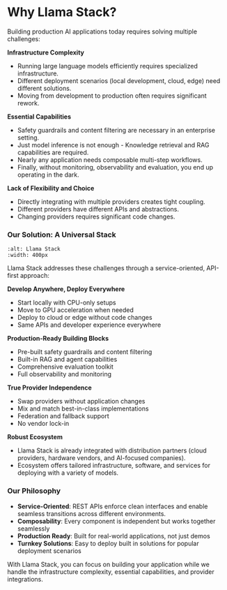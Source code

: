 # Why Llama Stack?

Building production AI applications today requires solving multiple challenges:

**Infrastructure Complexity**
- Running large language models efficiently requires specialized infrastructure.
- Different deployment scenarios (local development, cloud, edge) need different solutions.
- Moving from development to production often requires significant rework.

**Essential Capabilities**
- Safety guardrails and content filtering are necessary in an enterprise setting.
- Just model inference is not enough - Knowledge retrieval and RAG capabilities are required.
- Nearly any application needs composable multi-step workflows.
- Finally, without monitoring, observability and evaluation, you end up operating in the dark.

**Lack of Flexibility and Choice**
- Directly integrating with multiple providers creates tight coupling.
- Different providers have different APIs and abstractions.
- Changing providers requires significant code changes.


### Our Solution: A Universal Stack

```{image} ../../_static/llama-stack.png
:alt: Llama Stack
:width: 400px
```

Llama Stack addresses these challenges through a service-oriented, API-first approach:

**Develop Anywhere, Deploy Everywhere**
- Start locally with CPU-only setups
- Move to GPU acceleration when needed
- Deploy to cloud or edge without code changes
- Same APIs and developer experience everywhere

**Production-Ready Building Blocks**
- Pre-built safety guardrails and content filtering
- Built-in RAG and agent capabilities
- Comprehensive evaluation toolkit
- Full observability and monitoring

**True Provider Independence**
- Swap providers without application changes
- Mix and match best-in-class implementations
- Federation and fallback support
- No vendor lock-in

**Robust Ecosystem**
- Llama Stack is already integrated with distribution partners (cloud providers, hardware vendors, and AI-focused companies).
- Ecosystem offers tailored infrastructure, software, and services for deploying with a variety of models.


### Our Philosophy

- **Service-Oriented**: REST APIs enforce clean interfaces and enable seamless transitions across different environments.
- **Composability**: Every component is independent but works together seamlessly
- **Production Ready**: Built for real-world applications, not just demos
- **Turnkey Solutions**: Easy to deploy built in solutions for popular deployment scenarios


With Llama Stack, you can focus on building your application while we handle the infrastructure complexity, essential capabilities, and provider integrations.
